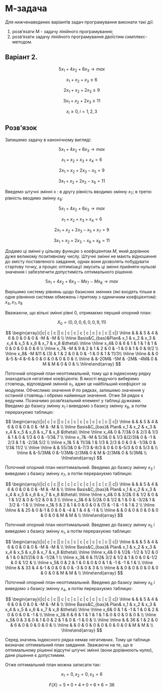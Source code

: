 # М-задача

Для нижченаведених варіантів задач програмування виконати такі дії:
1. розв’язати М - задачу лінійного програмування;
2. розв’язати задачу лінійного програмування двоїстим симплекс-методом.

## Варіант 2.

$$5x_1 + 4x_2 + 6x_3 \to max $$

$$x_1 + x_2 + x_3 \leq 6 $$

$$2x_1+x_2+2x_3 \geq 9$$

$$3x_1 + x_2 + 2x_3 \geq 11$$

$$x_i \geq 0, i = 1,2,3$$

## Розв'язок

Запишемо задачу в канонічному вигляді:

$$5x_1 + 4x_2 + 6x_3 \to max $$

$$x_1 + x_2 + x_3 + x_4 = 6 $$

$$2x_1 + x_2 + 2x_3 - x_5 = 9$$

$$3x_1 + x_2 + 2x_3 - x_6 = 11$$

Введемо штучні змінні x : в другу рівність вводимо змінну $x_7$; в третю рівність вводимо змінну $x_8$:

$$5x_1 + 4x_2 + 6x_3 \to max $$

$$x_1 + x_2 + x_3 + x_4 = 6 $$

$$2x_1 + x_2 + 2x_3 - x_5 + x_7 = 9$$

$$3x_1 + x_2 + 2x_3 - x_6 + x_8 = 11$$

Додамо ці змінні у цільову функцію з коефіціентом $M$, який дорівнює дуже великому позитивному числу. Штучні змінні не мають відношення до змісту поставленого завдання, однак вони дозволять побудувати стартову точку, а процес оптимізації змусить ці змінні прийняти нульові значення і забезпечити допустимість оптимального рішення.

$$5x_1 + 4x_2 + 6x_3 - Mx_7 - Mx_8 \to max $$

Вирішимо систему рівнянь щодо базисних змінних (які входять тільки в одне рівняння системи обмежень і притому з одиничним коефіцієнтом): $x_4 , x_7 , x_8$

Вважаючи, що вільні змінні рівні 0, отримаємо перший опорний план:

$$ X_0 = (0,0,0,6,0,0,9,11) $$

$$
\begin{array}{|c| c |  c  ||  c  | c   | c   | c   | c   | c   | c   | c   ||  c|} 
\hline      &       &    & 5    & 4   &  6  & 0   & 0   & 0   & -M  &  -M &      \\ 
\hline Basis&C_{bas}&Plan& x_1  & x_2 & x_3 & x_4 & x_5 & x_6 & x_7 & x_8 &\theta\\ 
\hline
\hline   x_4&  0    & 6  & 1    & 1   &  1  & 1   & 0   & 0   & 0   &  0  &  6   \\ 
\hline   x_7&  -M   & 9  & 2    & 1   & 2   & 0   & -1  & 0   & 1   &  0  &  9/2 \\ 
\hline   x_8&  -M   &11  & (3)  & 1   & 2   & 0   & 0   & -1  & 0   &  1  &  11/3\\ 
\hline
\hline      &       &  0 &-5    &-4   &-6   & 0   & 0   & 0   & 0   &  0  &      \\ 
\hline      &       &-20M& -5M  &  -2M&  -4M& 0   & M   & M   & 0   &  0  &      \\ 
\hline\end{array}
$$

Поточний опорний план неоптимальний, тому що в індексному рядку знаходяться негативні коефіцієнти. В якості ведучого виберемо стовпець, відповідний змінній $x_1$, адже це найбільший коефіцієнт за модулем. Обчислимо значення $\theta$ по рядках, запишемо значення у останній стовпець і обремо найменше значення. Отже 3й рядок є ведучим. Позначимо розвґязальний елемент у таблиці дужками. Введемо до базису змінну $x_1$ і виведомо з базису змінну $x_8$, а потім перерахуємо таблицю:

$$
\begin{array}{|c| c |  c  ||  c  | c   | c   | c   | c   | c   | c   | c   ||  c|} 
\hline      &       &     & 5    & 4   &  6  & 0   & 0   & 0   & -M  &  -M &      \\ 
\hline Basis&C_{bas}& Plan& x_1  & x_2 & x_3 & x_4 & x_5 & x_6 & x_7 & x_8 &\theta\\ 
\hline
\hline   x_4&  0    &  7/3& 0    & 2/3 & 1/3 & 1   & 0   & 1/3 & 0   & -1/3&  7   \\ 
\hline   x_7&  -M   &  5/3& 0    & 1/3 &(2/3)& 0   & -1  & 2/3 & 1   & -2/3& 5/2  \\ 
\hline   x_1&  5    & 11/3& 1    & 1/3 & 2/3 & 0   & 0   & -1/3& 0   &  1/3& 11/2 \\ 
\hline
\hline      &       & 55/3& 0    &-7/3 &-8/3 & 0   & 0   &-5/3 & 0   & 5/3 &      \\ 
\hline      &       &-5/3M& 0    &-1/3M&-2/3M& 0   & M   &-2/3M& 0   & 5/3M&      \\ 
\hline\end{array}
$$

Поточний опорний план неоптимальний. Введемо до базису змінну $x_3$ і виведомо з базису змінну $x_7$, а потім перерахуємо таблицю:

$$
\begin{array}{|c| c |  c  ||  c  | c   | c   | c   | c   | c   | c   | c   ||  c|} 
\hline      &       &     & 5    & 4   &  6  & 0   & 0   & 0   & -M  &  -M &      \\ 
\hline Basis&C_{bas}& Plan& x_1  & x_2 & x_3 & x_4 & x_5 & x_6 & x_7 & x_8 &\theta\\ 
\hline
\hline   x_4&  0    &  3/2& 0    & 1/2 &  0  & 1   & 1/2 & 0   &-1/2 & 0   &  3   \\ 
\hline   x_3&  6    &  5/2& 0    & 1/2 &  1  & 0   & -3/2& 1   & 3/2 & -1  &      \\ 
\hline   x_1&  5    & 2   & 1    &  0  &  0  & 0   & (1) & -1  & -1  &  1  &  2   \\ 
\hline
\hline      &       & 25  & 0    &-1   &  0  & 0   & -4  &  1  & 4   & -1  &      \\ 
\hline      &       &  0  & 0    & 0   &  0  & 0   & 0   &  0  & M   & M   &      \\ 
\hline\end{array}
$$

Поточний опорний план неоптимальний. Введемо до базису змінну $x_5$ і виведомо з базису змінну $x_1$, а потім перерахуємо таблицю:

$$
\begin{array}{|c| c |  c  ||  c  | c   | c   | c   | c   | c   | c   | c   ||  c|} 
\hline      &       &     & 5    & 4   &  6  & 0   & 0   & 0   & -M  &  -M &      \\ 
\hline Basis&C_{bas}& Plan& x_1  & x_2 & x_3 & x_4 & x_5 & x_6 & x_7 & x_8 &\theta\\ 
\hline
\hline   x_4&  0    &  1/2& -1/2 & 1/2 &  0  & 1   &  0  &(1/2)&  0  & -1/2&   1  \\ 
\hline   x_3&  6    & 11/2&  3/2 & 1/2 &  1  & 0   &  0  &-1/2 &  0  & 1/2 &      \\ 
\hline   x_5&  0    & 2   & 1    &  0  &  0  & 0   &  1  & -1  & -1  &  1  &      \\ 
\hline
\hline      &       & 33  & 4    &-1   &  0  & 0   & 0   &  -3 &  0  & 3   &      \\ 
\hline      &       &  0  & 0    & 0   &  0  & 0   & 0   &  0  & M   & M   &      \\ 
\hline\end{array}
$$

Поточний опорний план неоптимальний. Введемо до базису змінну $x_6$ і виведомо з базису змінну $x_4$, а потім перерахуємо таблицю:


$$
\begin{array}{|c| c |  c  ||  c  | c   | c   | c   | c   | c   | c   | c   ||  c|} 
\hline      &       &     & 5    & 4   &  6  & 0   & 0   & 0   & -M  &  -M &      \\ 
\hline Basis&C_{bas}& Plan& x_1  & x_2 & x_3 & x_4 & x_5 & x_6 & x_7 & x_8 &\theta\\ 
\hline
\hline   x_6&  0    &  1  & -1   &  1  &  0  & 2   &  0  &  0  &  0  & -1  &      \\ 
\hline   x_3&  6    &  6  &  1   &  1  &  1  & 1   &  0  &  0  &  0  &  0  &      \\ 
\hline   x_5&  0    &  3  &  0   &  1  &  0  & 2   &  1  &  0  & -1  &  0  &      \\ 
\hline
\hline      &       & 36  & 1    & 2   &  0  & 6   & 0   &  0  & 0   & 0   &      \\ 
\hline      &       &  0  & 0    & 0   &  0  & 0   & 0   &  0  & M   & M   &      \\ 
\hline\end{array}
$$

Серед значень індексного рядка немає негативних. Тому ця таблиця визначає оптимальний план завдання. Зважаючи на те, що в оптимальному рішенні відсутні штучні змінні (вони дорівнюють нулю), дане рішення є допустимим.

Отже оптимальний план можна записати так:

$$x_1 = 0, x_2 = 0, x_3 = 6$$

$$F (X) = 5 * 0 + 4 * 0 + 6 * 6 = 36$$